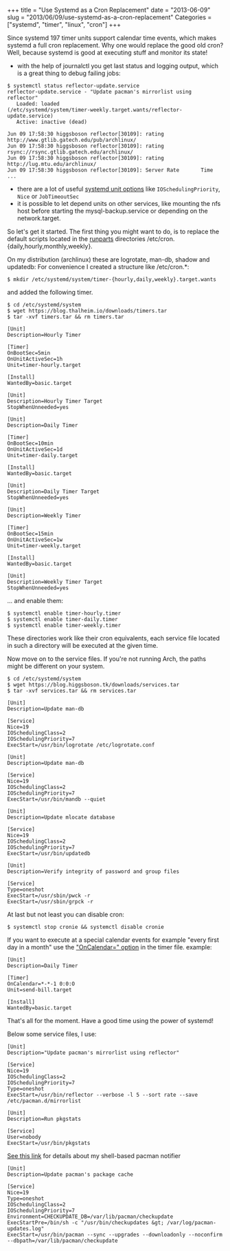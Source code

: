 +++
title = "Use Systemd as a Cron Replacement"
date = "2013-06-09"
slug = "2013/06/09/use-systemd-as-a-cron-replacement"
Categories = ["systemd", "timer", "linux", "cron"]
+++

Since systemd 197 timer units support calendar time events, which makes systemd a
full cron replacement. Why one would replace the good old cron? Well, because systemd
is good at executing stuff and monitor its state!

* with the help of journalctl you get last status and logging output, which is a
  great thing to debug failing jobs:

```console
$ systemctl status reflector-update.service
reflector-update.service - "Update pacman's mirrorlist using reflector"
   Loaded: loaded
(/etc/systemd/system/timer-weekly.target.wants/reflector-update.service)
   Active: inactive (dead)

Jun 09 17:58:30 higgsboson reflector[30109]: rating http://www.gtlib.gatech.edu/pub/archlinux/
Jun 09 17:58:30 higgsboson reflector[30109]: rating rsync://rsync.gtlib.gatech.edu/archlinux/
Jun 09 17:58:30 higgsboson reflector[30109]: rating http://lug.mtu.edu/archlinux/
Jun 09 17:58:30 higgsboson reflector[30109]: Server Rate       Time
...
```

* there are a lot of useful [systemd unit options](http://www.freedesktop.org/software/systemd/man/systemd.exec.html) like `IOSchedulingPriority`, `Nice` or `JobTimeoutSec`
* it is possible to let depend units on other services, like mounting the nfs host
  before starting the mysql-backup.service or depending on the network.target.

So let's get it started. The first thing you might want to do, is to replace the
default scripts located in the [runparts](http://superuser.com/questions/402781/what-is-run-parts-in-etc-crontab-and-how-do-i-use-it)
directories /etc/cron.{daily,hourly,monthly,weekly}.

On my distribution (archlinux) these are logrotate, man-db, shadow and updatedb:
For convenience I created a structure like /etc/cron.\*:

```console
$ mkdir /etc/systemd/system/timer-{hourly,daily,weekly}.target.wants
```

and added the following timer.

```console
$ cd /etc/systemd/system
$ wget https://blog.thalheim.io/downloads/timers.tar
$ tar -xvf timers.tar && rm timers.tar
```

```systemd
[Unit]
Description=Hourly Timer

[Timer]
OnBootSec=5min
OnUnitActiveSec=1h
Unit=timer-hourly.target

[Install]
WantedBy=basic.target
```

```systemd
[Unit]
Description=Hourly Timer Target
StopWhenUnneeded=yes
```

```systemd
[Unit]
Description=Daily Timer

[Timer]
OnBootSec=10min
OnUnitActiveSec=1d
Unit=timer-daily.target

[Install]
WantedBy=basic.target
```

```systemd
[Unit]
Description=Daily Timer Target
StopWhenUnneeded=yes
```

```systemd
[Unit]
Description=Weekly Timer

[Timer]
OnBootSec=15min
OnUnitActiveSec=1w
Unit=timer-weekly.target

[Install]
WantedBy=basic.target
```

```systemd
[Unit]
Description=Weekly Timer Target
StopWhenUnneeded=yes
```

... and enable them:

```console
$ systemctl enable timer-hourly.timer
$ systemctl enable timer-daily.timer
$ systemctl enable timer-weekly.timer
```

These directories work like their cron equivalents, each service file located in
such a directory will be executed at the given time.

Now move on to the service files. If you're not running Arch, the paths might be different on your system.

```console
$ cd /etc/systemd/system
$ wget https://blog.higgsboson.tk/downloads/services.tar
$ tar -xvf services.tar && rm services.tar
```

```systemd
[Unit]
Description=Update man-db

[Service]
Nice=19
IOSchedulingClass=2
IOSchedulingPriority=7
ExecStart=/usr/bin/logrotate /etc/logrotate.conf
```

```systemd
[Unit]
Description=Update man-db

[Service]
Nice=19
IOSchedulingClass=2
IOSchedulingPriority=7
ExecStart=/usr/bin/mandb --quiet
```

```systemd
[Unit]
Description=Update mlocate database

[Service]
Nice=19
IOSchedulingClass=2
IOSchedulingPriority=7
ExecStart=/usr/bin/updatedb
```

```systemd
[Unit]
Description=Verify integrity of password and group files

[Service]
Type=oneshot
ExecStart=/usr/sbin/pwck -r
ExecStart=/usr/sbin/grpck -r
```

At last but not least you can disable cron:

```console
$ systemctl stop cronie && systemctl disable cronie
```

If you want to execute at a special calendar events for example "every first day in a month" use the ["OnCalendar=" option](http://www.freedesktop.org/software/systemd/man/systemd.time.html) in the timer file.
example:

``` systemd send-bill.timer
[Unit]
Description=Daily Timer

[Timer]
OnCalendar=*-*-1 0:0:O
Unit=send-bill.target

[Install]
WantedBy=basic.target
```

That's all for the moment. Have a good time using the power of systemd!

Below some service files, I use:

```systemd
[Unit]
Description="Update pacman's mirrorlist using reflector"

[Service]
Nice=19
IOSchedulingClass=2
IOSchedulingPriority=7
Type=oneshot
ExecStart=/usr/bin/reflector --verbose -l 5 --sort rate --save /etc/pacman.d/mirrorlist
```

```systemd
[Unit]
Description=Run pkgstats

[Service]
User=nobody
ExecStart=/usr/bin/pkgstats
```

[See this link](https://bbs.archlinux.org/viewtopic.php?id=162989) for details about my shell-based pacman notifier

```systemd
[Unit]
Description=Update pacman's package cache

[Service]
Nice=19
Type=oneshot
IOSchedulingClass=2
IOSchedulingPriority=7
Environment=CHECKUPDATE_DB=/var/lib/pacman/checkupdate
ExecStartPre=/bin/sh -c "/usr/bin/checkupdates &gt; /var/log/pacman-updates.log"
ExecStart=/usr/bin/pacman --sync --upgrades --downloadonly --noconfirm --dbpath=/var/lib/pacman/checkupdate
```
